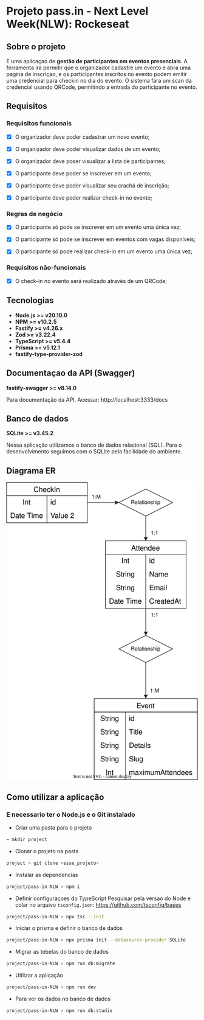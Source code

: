 # Projeto pass.in - Next Level Week(NLW): Rockeseat

## Sobre o projeto

E uma aplicaçao de **gestão de participantes em eventos presenciais**. A ferramenta ira permitir que o organizador cadastre um evento e
abra uma pagina de inscriçao, e os participantes inscritos no evento podem emitir uma credencial para checkin no dia do
evento. O sistema fara um scan da credencial usando QRCode, permitindo a entrada do participante no evento.

## Requisitos

### Requisitos funcionais

- [x] O organizador deve poder cadastrar um novo evento;

- [x] O organizador deve poder visualizar dados de um evento;

- [x] O organizador deve poser visualizar a lista de participantes;

- [x] O participante deve poder se inscrever em um evento;

- [x] O participante deve poder visualizar seu crachá de inscrição;

- [x] O participante deve poder realizar check-in no evento;

### Regras de negócio

- [x] O participante só pode se inscrever em um evento uma única vez;

- [x] O participante só pode se inscrever em eventos com vagas disponíveis;

- [x] O participante só pode realizar check-in em um evento uma única vez;

### Requisitos não-funcionais

- [x] O check-in no evento será realizado através de um QRCode;

## Tecnologias

- **Node.js >= v20.10.0**
- **NPM >= v10.2.5**
- **Fastify >= v4.26.x**
- **Zod >= v3.22.4**
- **TypeScript >= v5.4.4**
- **Prisma >= v5.12.1**
- **fastify-type-provider-zod**

## Documentaçao da API (Swagger)

**fastify-swagger >= v8.14.0**

Para documentação da API. Acessar: http://localhost:3333/docs

## Banco de dados

**SQLite >= v3.45.2**

Nessa aplicação utilizamos o banco de dados ralacional (SQL). Para o desenvolvimento seguimos com o SQLite pela facilidade do ambiente.

## Diagrama ER

<img src="./.github/erd.svg" style="background-color: white">

## Como utilizar a aplicação

### E necessario ter o Node.js e o Git instalado

- Criar uma pasta para o projeto

```bash
~ mkdir project
```

- Clonar o projeto na pasta

```bash
project > git clone <esse_projeto>
```

- Instalar as dependencias

```bash
project/pass-in-NLW > npm i
```

- Definir configuraçoes do TypeScript
  Pesquisar pela versao do Node e colar no arquivo `tsconfig.json`: https://github.com/tsconfig/bases

```bash
project/pass-in-NLW > npx tsc --init
```

- Iniciar o prisma e definir o banco de dados

```bash
project/pass-in-NLW > npx prisma init --datasource-provider SQLite
```

- Migrar as tebelas do banco de dados

```bash
project/pass-in-NLW > npm run db:migrate
```

- Utilizar a aplicação

```bash
project/pass-in-NLW > npm run dev
```

- Para ver os dados no banco de dados

```bash
project/pass-in-NLW > npm run db:studio
```
